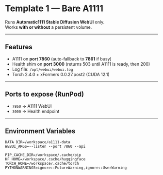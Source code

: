 # Template 1 — Bare A1111

Runs **Automatic1111 Stable Diffusion WebUI** only.  
Works **with or without** a persistent volume.

---

## Features
- A1111 on **port 7860** (auto-fallback to **7861** if busy)
- Health shim on **port 3000** (returns 503 until A1111 is ready, then 200)
- Log file: `/opt/webui/webui.log`
- Torch 2.4.0 + xFormers 0.0.27.post2 (CUDA 12.1)

---

## Ports to expose (RunPod)
- `7860` → A1111 WebUI  
- `3000` → Health endpoint  

---

## Environment Variables

```env
DATA_DIR=/workspace/a1111-data
WEBUI_ARGS=--listen --port 7860 --api

PIP_CACHE_DIR=/workspace/.cache/pip
HF_HOME=/workspace/.cache/huggingface
TORCH_HOME=/workspace/.cache/torch
PYTHONWARNINGS=ignore::FutureWarning,ignore::UserWarning
